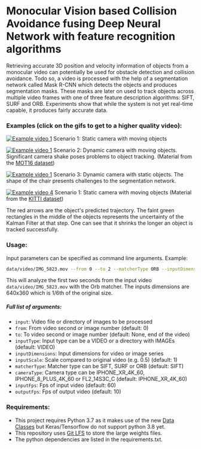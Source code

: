 # Monocular Vision based Collision Avoidance fusing Deep Neural Network with feature recognition algorithms

Retrieving accurate 3D position and velocity information of objects from a monocular video can potentially be used for obstacle detection and collision avoidance.
Todo so, a video is processed with the help of a segmentation network called Mask R-CNN which detects the objects and produces segmentation masks.
These masks are later on used to track objects across multiple video frames with one of three feature description algorithms: SIFT, SURF and ORB.
Experiments show that while the system is not yet real-time capable, it produces fairly accurate data.


### Examples (click on the gifs to get to a higher quality video): 
[![Example video 1](./../images/images/example_1.gif?raw=true)](https://youtu.be/LYG21iKl7QE)
Scenario 1: Static camera with moving objects

[![Example video 1](./../images/images/example_2.gif?raw=true)](https://youtu.be/ayhgmKT8KWM)
Scenario 2: Dynamic camera with moving objects. Significant camera shake poses problems to object tracking. (Material from the [MOT16 dataset](https://motchallenge.net/data/MOT16/))

[![Example video 1](./../images/images/example_3.gif?raw=true)](https://youtu.be/tHlel_Hwfm0)
Scenario 3: Dynamic camera with static objects. The shape of the chair presents challenges to the segmentation network. 

[![Example video 4](./../images/images/example_4.gif?raw=true)](https://youtu.be/2LUrM7MAVpQ)
Scenario 1: Static camera with moving objects (Material from the [KITTI dataset](http://www.cvlibs.net/datasets/kitti/eval_object.php?obj_benchmark=3d))

The red arrows are the object's predicted trajectory.
The faint green rectangles in the middle of the objects represents the uncertainty of the Kalman Filter at that step.
One can see that it shrinks the longer an object is tracked successfully.


### Usage:

Input parameters can be specified as command line arguments. 
Example: 
```bash
data/video/IMG_5823.mov --from 0 --to 2 --matcherType ORB --inputDimensions 640 360 --inputScale 0.1666
```
This will analyze the first two seconds from the input video `data/video/IMG_5823.mov` with the Orb matcher. 
The inputs dimensions are 640x360 which is 1/6th of the original size.

##### Full list of arguments:
 - `input`: Video file or directory of images to be processed
 - `from`: From video second or image number (default: 0)
 - `to`: To video second or image number (default: None, end of the video)
 - `inputType`: Input type can be a VIDEO or a directory with IMAGEs (default: VIDEO)
 - `inputDimensions`: Input dimensions for video or image series
 - `inputScale`: Scale compared to original video (e.g. 0.5) (default: 1)
 - `matcherType`: Matcher type can be SIFT, SURF or ORB (default: SIFT)
 - `cameraType`: Camera type can be IPHONE_XR_4K_60, IPHONE_8_PLUS_4K_60 or FL2_14S3C_C (default: IPHONE_XR_4K_60)
 - `inputFps`: Fps of input video (default: 60)
 - `outputFps`: Fps of output video (default: 10)


### Requirements:
- This project requires Python 3.7 as it makes use of the new [Data Classes](https://docs.python.org/3/library/dataclasses.html) but Keras/Tensorflow do not support python 3.8 yet.
- This repository uses [Git LFS](https://git-lfs.github.com) to store the large weights files.
- The python dependencies are listed in the requirements.txt.
